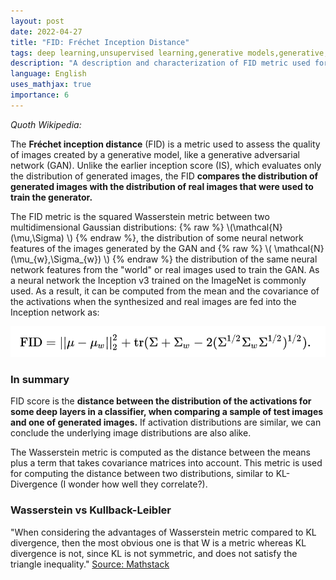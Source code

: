 ```yaml
---
layout: post
date: 2022-04-27
title: "FID: Fréchet Inception Distance"
tags: deep learning,unsupervised learning,generative models,generative,GAN,metric,machine learning
description: "A description and characterization of FID metric used for evaluating generative models."
language: English
uses_mathjax: true
importance: 6
---
```


_Quoth Wikipedia:_

The **Fréchet inception distance** (FID) is a metric used to assess the quality of images created by a generative model, like a generative adversarial network (GAN). Unlike the earlier inception score (IS), which evaluates only the distribution of generated images, the FID **compares the distribution of generated images with the distribution of real images that were used to train the generator.**

The FID metric is the squared Wasserstein metric between two multidimensional Gaussian distributions: {% raw %} \\\(\mathcal{N}(\mu,\Sigma) \\\) {% endraw %}, the distribution of some neural network features of the images generated by the GAN and {% raw %} \\\( \mathcal{N}(\mu_{w},\Sigma_{w}) \\\) {% endraw %} the distribution of the same neural network features from the "world" or real images used to train the GAN. As a neural network the Inception v3 trained on the ImageNet is commonly used. As a result, it can be computed from the mean and the covariance of the activations when the synthesized and real images are fed into the Inception network as: 

![](image/fid1.png)


### In summary

FID score is the **distance between the distribution of the activations for some deep layers in a classifier, when comparing a sample of test images and one of generated images.** If activation distributions are similar, we can conclude the underlying image distributions are also alike. 

The Wasserstein metric is computed as the distance between the means plus a term that takes covariance matrices into account. This metric is used for computing the distance between two distributions, similar to KL-Divergence (I wonder how well they correlate?).

### Wasserstein vs Kullback-Leibler

"When considering the advantages of Wasserstein metric compared to KL divergence, then the most obvious one is that W is a metric whereas KL divergence is not, since KL is not symmetric, and does not satisfy the triangle inequality."
[Source: Mathstack](https://stats.stackexchange.com/questions/295617/what-is-the-advantages-of-wasserstein-metric-compared-to-kullback-leibler-diverg)

